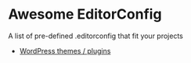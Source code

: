 # Awesome EditorConfig

A list of pre-defined .editorconfig that fit your projects

- [WordPress themes / plugins](https://github.com/tatthien/awesome-editorconfig/blob/master/.editorconfig-wordpress-theme)
